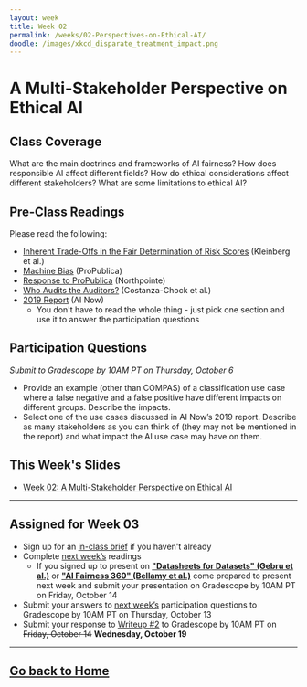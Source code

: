```yaml
---
layout: week
title: Week 02
permalink: /weeks/02-Perspectives-on-Ethical-AI/
doodle: /images/xkcd_disparate_treatment_impact.png
---
```


# A Multi-Stakeholder Perspective on Ethical AI

## Class Coverage
What are the main doctrines and frameworks of AI fairness? How does responsible AI affect different fields? How do ethical considerations affect different stakeholders? What are some limitations to ethical AI? 

## Pre-Class Readings
Please read the following:
* [Inherent Trade-Offs in the Fair Determination of Risk Scores](https://arxiv.org/abs/1609.05807) (Kleinberg et al.)
* [Machine Bias](https://www.propublica.org/article/machine-bias-risk-assessments-in-criminal-sentencing) (ProPublica)
* [Response to ProPublica](https://www.equivant.com/response-to-propublica-demonstrating-accuracy-equity-and-predictive-parity/) (Northpointe) 
* [Who Audits the Auditors?](https://www.ajl.org/auditors) (Costanza-Chock et al.)
* [2019 Report](https://ainowinstitute.org/AI_Now_2019_Report.pdf) (AI Now)
   * You don't have to read the whole thing - just pick one section and use it to answer the participation questions

## Participation Questions
_Submit to Gradescope by 10AM PT on Thursday, October 6_
* Provide an example (other than COMPAS) of a classification use case where a false negative and a false positive have different impacts on different groups. Describe the impacts. 
* Select one of the use cases discussed in AI Now’s 2019 report. Describe as many stakeholders as you can think of (they may not be mentioned in the report) and what impact the AI use case may have on them.

## This Week's Slides
* [Week 02: A Multi-Stakeholder Perspective on Ethical AI](https://github.com/nanrahman/capstone-responsible-ai/blob/213bb876b75e0a25d6187f6b923cf4c9b4b45597/notes/week-02/Week%202%20A%20Multi-Stakeholder%20Perspective%20on%20Ethical%20AI.pdf)

---

## Assigned for Week 03
* Sign up for an [in-class brief](https://docs.google.com/spreadsheets/d/1DNA4mQLQmbhFEtm74PEPsUDTEGx0pK_BFzlQcltFaMg/edit?usp=sharing) if you haven't already
* Complete [next week’s](https://nanrahman.github.io/capstone-responsible-ai/weeks/03-Replication-Part-00) readings
    * If you signed up to present on [**"Datasheets for Datasets" (Gebru et al.)**](https://arxiv.org/abs/1803.09010) or [**"AI Fairness 360" (Bellamy et al.)**](https://arxiv.org/pdf/1810.01943.pdf) come prepared to present next week and submit your presentation on
Gradescope by 10AM PT on Friday, October 14
* Submit your answers to [next week’s](https://nanrahman.github.io/capstone-responsible-ai/weeks/03-Replication-Part-00/) participation questions to Gradescope by 10AM PT on Thursday, October 13
* Submit your response to [Writeup #2](https://github.com/nanrahman/capstone-responsible-ai/blob/93605e16204b5402b81c6b51f1ca33f496d8ea87/notes/week-02/Writeup%20%232.pdf) to Gradescope by 10AM PT on ~~Friday, October 14~~ **Wednesday, October 19**

---
[Go back to Home](https://nanrahman.github.io/capstone-responsible-ai/)
---

